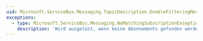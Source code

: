 ```yaml
---
uid: Microsoft.ServiceBus.Messaging.TopicDescription.EnableFilteringMessagesBeforePublishing
exceptions:
  - type: Microsoft.ServiceBus.Messaging.NoMatchingSubscriptionException
    description: 'Wird ausgelöst, wenn keine Abonnements gefunden werden.'
---
```


